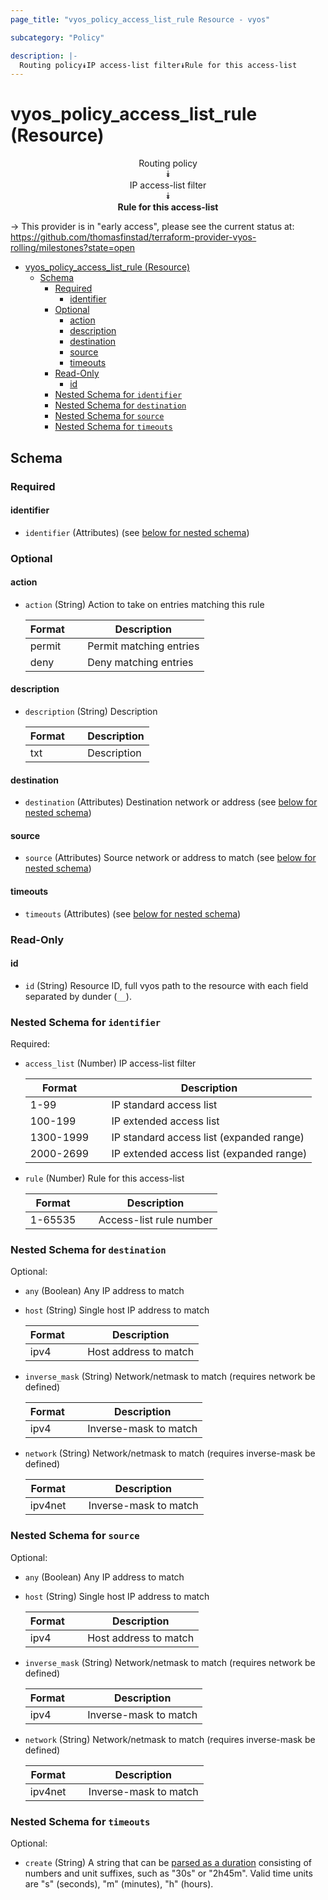 ```yaml
---
page_title: "vyos_policy_access_list_rule Resource - vyos"

subcategory: "Policy"

description: |-
  Routing policy⯯IP access-list filter⯯Rule for this access-list
---
```


# vyos_policy_access_list_rule (Resource)
<center>

Routing policy  
⯯  
IP access-list filter  
⯯  
**Rule for this access-list**


</center>

-> This provider is in "early access", please see the current status at: https://github.com/thomasfinstad/terraform-provider-vyos-rolling/milestones?state=open

<!--TOC-->

- [vyos_policy_access_list_rule (Resource)](#vyos_policy_access_list_rule-resource)
  - [Schema](#schema)
    - [Required](#required)
      - [identifier](#identifier)
    - [Optional](#optional)
      - [action](#action)
      - [description](#description)
      - [destination](#destination)
      - [source](#source)
      - [timeouts](#timeouts)
    - [Read-Only](#read-only)
      - [id](#id)
    - [Nested Schema for `identifier`](#nested-schema-for-identifier)
    - [Nested Schema for `destination`](#nested-schema-for-destination)
    - [Nested Schema for `source`](#nested-schema-for-source)
    - [Nested Schema for `timeouts`](#nested-schema-for-timeouts)

<!--TOC-->

<!-- schema generated by tfplugindocs -->
## Schema

### Required

#### identifier
- `identifier` (Attributes) (see [below for nested schema](#nestedatt--identifier))

### Optional

#### action
- `action` (String) Action to take on entries matching this rule

    |  Format  &emsp;|  Description              |
    |----------|---------------------------|
    |  permit  &emsp;|  Permit matching entries  |
    |  deny    &emsp;|  Deny matching entries    |
#### description
- `description` (String) Description

    |  Format  &emsp;|  Description  |
    |----------|---------------|
    |  txt     &emsp;|  Description  |
#### destination
- `destination` (Attributes) Destination network or address (see [below for nested schema](#nestedatt--destination))
#### source
- `source` (Attributes) Source network or address to match (see [below for nested schema](#nestedatt--source))
#### timeouts
- `timeouts` (Attributes) (see [below for nested schema](#nestedatt--timeouts))

### Read-Only

#### id
- `id` (String) Resource ID, full vyos path to the resource with each field separated by dunder (`__`).

<a id="nestedatt--identifier"></a>
### Nested Schema for `identifier`

Required:

- `access_list` (Number) IP access-list filter

    |  Format     &emsp;|  Description                               |
    |-------------|--------------------------------------------|
    |  1-99       &emsp;|  IP standard access list                   |
    |  100-199    &emsp;|  IP extended access list                   |
    |  1300-1999  &emsp;|  IP standard access list (expanded range)  |
    |  2000-2699  &emsp;|  IP extended access list (expanded range)  |
- `rule` (Number) Rule for this access-list

    |  Format   &emsp;|  Description              |
    |-----------|---------------------------|
    |  1-65535  &emsp;|  Access-list rule number  |


<a id="nestedatt--destination"></a>
### Nested Schema for `destination`

Optional:

- `any` (Boolean) Any IP address to match
- `host` (String) Single host IP address to match

    |  Format  &emsp;|  Description            |
    |----------|-------------------------|
    |  ipv4    &emsp;|  Host address to match  |
- `inverse_mask` (String) Network/netmask to match (requires network be defined)

    |  Format  &emsp;|  Description            |
    |----------|-------------------------|
    |  ipv4    &emsp;|  Inverse-mask to match  |
- `network` (String) Network/netmask to match (requires inverse-mask be defined)

    |  Format   &emsp;|  Description            |
    |-----------|-------------------------|
    |  ipv4net  &emsp;|  Inverse-mask to match  |


<a id="nestedatt--source"></a>
### Nested Schema for `source`

Optional:

- `any` (Boolean) Any IP address to match
- `host` (String) Single host IP address to match

    |  Format  &emsp;|  Description            |
    |----------|-------------------------|
    |  ipv4    &emsp;|  Host address to match  |
- `inverse_mask` (String) Network/netmask to match (requires network be defined)

    |  Format  &emsp;|  Description            |
    |----------|-------------------------|
    |  ipv4    &emsp;|  Inverse-mask to match  |
- `network` (String) Network/netmask to match (requires inverse-mask be defined)

    |  Format   &emsp;|  Description            |
    |-----------|-------------------------|
    |  ipv4net  &emsp;|  Inverse-mask to match  |


<a id="nestedatt--timeouts"></a>
### Nested Schema for `timeouts`

Optional:

- `create` (String) A string that can be [parsed as a duration](https://pkg.go.dev/time#ParseDuration) consisting of numbers and unit suffixes, such as &#34;30s&#34; or &#34;2h45m&#34;. Valid time units are &#34;s&#34; (seconds), &#34;m&#34; (minutes), &#34;h&#34; (hours).
